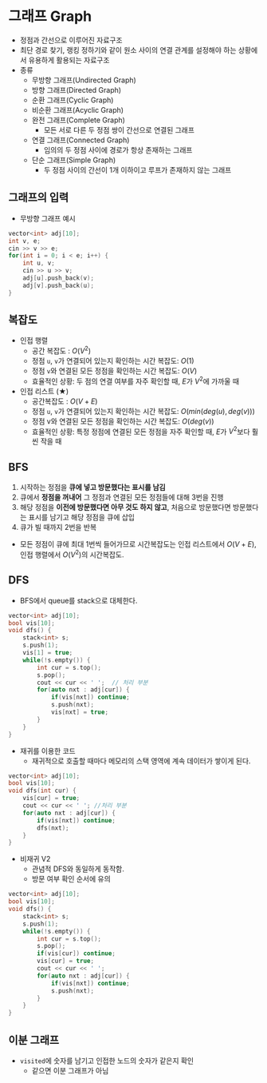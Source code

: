# 그래프 Graph
* 정점과 간선으로 이루어진 자료구조
* 최단 경로 찾기, 랭킹 정하기와 같이 원소 사이의 연결 관계를 설정해야 하는 상황에서 유용하게 활용되는 자료구조
* 종류
    * 무방향 그래프(Undirected Graph)
    * 방향 그래프(Directed Graph)
    * 순환 그래프(Cyclic Graph)
    * 비순환 그래프(Acyclic Graph)
    * 완전 그래프(Complete Graph)
        * 모든 서로 다른 두 정점 쌍이 간선으로 연결된 그래프
    * 연결 그래프(Connected Graph)
        * 임의의 두 정점 사이에 경로가 항상 존재하는 그래프
    * 단순 그래프(Simple Graph)
        * 두 정점 사이의 간선이 1개 이하이고 루프가 존재하지 않는 그래프

## 그래프의 입력
* 무방향 그래프 예시
```cpp
vector<int> adj[10];
int v, e;
cin >> v >> e;
for(int i = 0; i < e; i++) {
    int u, v;
    cin >> u >> v;
    adj[u].push_back(v);
    adj[v].push_back(u);
}
```

## 복잡도
* 인접 행렬
    * 공간 복잡도 : $O(V^2)$
    * 정점 `u`, `v`가 연결되어 있는지 확인하는 시간 복잡도: $O(1)$
    * 정점 `v`와 연결된 모든 정점을 확인하는 시간 복잡도: $O(V)$
    * 효율적인 상황: 두 점의 연결 여부를 자주 확인할 때, $E$가 $V^2$에 가까울 때
* 인접 리스트 (★)
    * 공간복잡도 : $O(V+E)$
    * 정점 `u`, `v`가 연결되어 있는지 확인하는 시간 복잡도: $O(min(deg(u), deg(v)))$
    * 정점 v와 연결된 모든 정점을 확인하는 시간 복잡도: $O(deg(v))$
    * 효율적인 상황: 특정 정점에 연결된 모든 정점을 자주 확인할 때, $E$가 $V^2$보다 훨씬 작을 때​

## BFS
1. 시작하는 정점을 **큐에 넣고 방문했다는 표시를 남김**
2. 큐에서 **정점을 꺼내어** 그 정점과 연결된 모든 정점들에 대해 3번을 진행
3. 해당 정점을 **이전에 방문했다면 아무 것도 하지 않고**, 처음으로 방문했다면 방문했다는 표시를 남기고 해당 정점을 큐에 삽입
4. 큐가 빌 때까지 2번을 반복
* 모든 정점이 큐에 최대 1번씩 들어가므로 시간복잡도는 인접 리스트에서 $O(V+E)$, 인접 행렬에서 $O(V^2)$의 시간복잡도.

## DFS
* BFS에서 queue를 stack으로 대체한다.
```cpp
vector<int> adj[10];
bool vis[10];
void dfs() {
    stack<int> s;
    s.push(1);
    vis[1] = true;
    while(!s.empty()) {
        int cur = s.top();
        s.pop();
        cout << cur << ' ';  // 처리 부분
        for(auto nxt : adj[cur]) {
            if(vis[nxt]) continue;
            s.push(nxt);
            vis[nxt] = true;
        }
    }
}
```
* 재귀를 이용한 코드
    * 재귀적으로 호출할 때마다 메모리의 스택 영역에 계속 데이터가 쌓이게 된다.
```cpp
vector<int> adj[10];
bool vis[10];
void dfs(int cur) {
    vis[cur] = true;
    cout << cur << ' '; //처리 부분
    for(auto nxt : adj[cur]) {
        if(vis[nxt]) continue;
        dfs(nxt);
    }
}
```
* 비재귀 V2
    * 관념적 DFS와 동일하게 동작함.
    * 방문 여부 확인 순서에 유의
```cpp
vector<int> adj[10];
bool vis[10];
void dfs() {
    stack<int> s;
    s.push(1);
    while(!s.empty()) {
        int cur = s.top();
        s.pop();
        if(vis[cur]) continue;
        vis[cur] = true;
        cout << cur << ' ';
        for(auto nxt : adj[cur]) {
            if(vis[nxt]) continue;
            s.push(nxt);
        }
    }
}
```

## 이분 그래프
* `visited`에 숫자를 남기고 인접한 노드의 숫자가 같은지 확인
    * 같으면 이분 그래프가 아님
